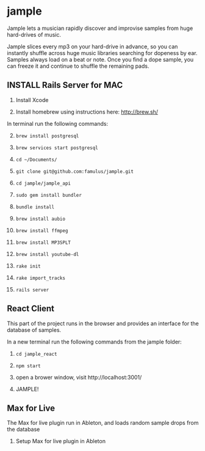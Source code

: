 jample
======

Jample lets a musician rapidly discover and improvise samples from huge hard-drives of music.


Jample slices every mp3 on your hard-drive in advance, so you can instantly shuffle across huge music libraries searching for dopeness by ear. Samples always load on a beat or note. Once you find a dope sample, you can freeze it and continue to shuffle the remaining pads.







## INSTALL Rails Server for MAC

1) Install Xcode

2) Install homebrew using instructions here: http://brew.sh/


In terminal run the following commands:

2) `brew install postgresql`

5) `brew services start postgresql`

6) `cd ~/Documents/`

7) `git clone git@github.com:famulus/jample.git`

8) `cd jample/jample_api`

9) `sudo gem install bundler`

10) `bundle install`

11) `brew install aubio`

12) `brew install ffmpeg`

13) `brew install MP3SPLT`

14) `brew install youtube-dl`

15) `rake init`

16) `rake import_tracks`

17) `rails server`


## React Client

This part of the project runs in the browser and provides an interface for the database of samples.

In a new terminal run the following commands from the jample folder:

1) `cd jample_react`

2) `npm start`

3) open a brower window, visit http://localhost:3001/

4) JAMPLE!


## Max for Live

The Max for live plugin run in Ableton, and loads random sample drops from the database

1) Setup Max for live plugin in Ableton




